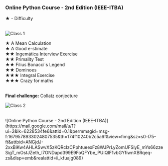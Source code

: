
### Online Python Course - 2nd Edition  (IEEE-ITBA)
★ - Difficulty
<br><br>

![Class 1](https://mail.google.com/mail/u/1?ui=2&ik=6228534fe6&attid=0.2&permmsgid=msg-f:1679653555329548212&th=174f54026723bfb4&view=fimg&sz=s0-l75-ft&attbid=ANGjdJ-KR_iTWk-KAIWeeNnufVKemqXm8CYkQHveJRxtGIOzVltG7ngm-qNUprZgOU2QLJriy0wqsD5Q4PIGShUZftXJjQaXNdrRNEdNIQ7mP814slue9jYhGoz2tBk&disp=emb&realattid=ii_kfvjei160)

★ A Mean Calculation<br>
★ A Good e-stimate<br>
★★ Ingemática Interview Exercise<br>
★★  Primality Test<br>
★★  Filius Bonacci´s Legend<br>
★★  Dominoes<br>
★★★  Integral Exercise<br>
★★★  Crazy for maths<br><br>

**Final challenge:** Collatz conjecture<br>

![Class 2](https://mail.google.com/mail/u/1?ui=2&ik=6228534fe6&attid=0.0.3&permmsgid=msg-f:1680252964311649092&th=1751752b2e97cb44&view=fimg&sz=s0-l75-ft&attbid=ANGjdJ_vaK9h52cxjOD5dBOrc_rZ314RsA7GXty5ukvx25hioyN8sXTthda9VGp1wZdDgyM9ZSehBbawdBOVl8a0bu6_au11YvBSS1zbC4nN8U1-cZj-KzXY9LnDz7U&disp=emb&realattid=ii_kg4f1c3x0)

<br>
![Online Python Course - 2nd Edition  (IEEE-ITBA)](https://mail.google.com/mail/u/1?ui=2&ik=6228534fe6&attid=0.1&permmsgid=msg-f:1679578933024807535&th=174f10240b2c5a6f&view=fimg&sz=s0-l75-ft&attbid=ANGjdJ-2xxBiKw4AHLASwvX5zKQRcIzCPphtueexFz8WJPrLyZomUFSiyE_mYs66zzeSigT_mOstJZeth_l7ONDapd399E9FoQFYbe_PUIQlF1vbGYfiwnXBRqeq-zs&disp=emb&realattid=ii_kfuajg089)

